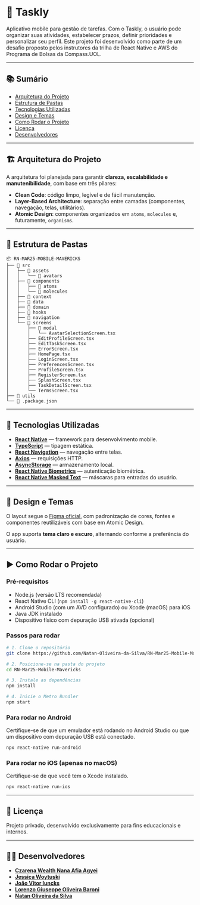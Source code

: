 # 📱 Taskly

Aplicativo mobile para gestão de tarefas. Com o Taskly, o usuário pode organizar suas atividades, estabelecer prazos, definir prioridades e personalizar seu perfil. Este projeto foi desenvolvido como parte de um desafio proposto pelos instrutores da trilha de React Native e AWS do Programa de Bolsas da Compass.UOL.

---

## 📚 Sumário

- [Arquitetura do Projeto](#-arquitetura-do-projeto)
- [Estrutura de Pastas](#-estrutura-de-pastas)
- [Tecnologias Utilizadas](#-tecnologias-utilizadas)
- [Design e Temas](#-design-e-temas)
- [Como Rodar o Projeto](#-como-rodar-o-projeto)
- [Licença](#-licença)
- [Desenvolvedores](#-desenvolvedores)

---

## 🏗️ Arquitetura do Projeto

A arquitetura foi planejada para garantir **clareza, escalabilidade e manutenibilidade**, com base em três pilares:

- **Clean Code**: código limpo, legível e de fácil manutenção.
- **Layer-Based Architecture**: separação entre camadas (componentes, navegação, telas, utilitários).
- **Atomic Design**: componentes organizados em `atoms`, `molecules` e, futuramente, `organisms`.

---

## 📁 Estrutura de Pastas

```text
📦 RN-MAR25-MOBILE-MAVERICKS
├── 📁 src
│   ├── 📁 assets
│   │   └── 📁 avatars
│   ├── 📁 components
│   │   ├── 📁 atoms
│   │   └── 📁 molecules
│   ├── 📁 context
│   ├── 📁 data
│   ├── 📁 domain
│   ├── 📁 hooks
│   ├── 📁 navigation
│   └── 📁 screens
│       ├── 📁 modal
│       │   └── AvatarSelectionScreen.tsx
│       ├── EditProfileScreen.tsx
│       ├── EditTaskScreen.tsx
│       ├── ErrorScreen.tsx
│       ├── HomePage.tsx
│       ├── LoginScreen.tsx
│       ├── PreferencesScreen.tsx
│       ├── ProfileScreen.tsx
│       ├── RegisterScreen.tsx
│       ├── SplashScreen.tsx
│       ├── TaskDetailScreen.tsx
│       └── TermsScreen.tsx
├── 📁 utils
└── 📄 .package.json

```

---

## 🧰 Tecnologias Utilizadas

- **[React Native](https://reactnative.dev/)** — framework para desenvolvimento mobile.
- **[TypeScript](https://www.typescriptlang.org/)** — tipagem estática.
- **[React Navigation](https://reactnavigation.org/)** — navegação entre telas.
- **[Axios](https://axios-http.com/)** — requisições HTTP.
- **[AsyncStorage](https://react-native-async-storage.github.io/async-storage/)** — armazenamento local.
- **[React Native Biometrics](https://github.com/SelfLender/react-native-biometrics)** — autenticação biométrica.
- **[React Native Masked Text](https://github.com/benhurott/react-native-masked-text)** — máscaras para entradas do usuário.

---

## 🎨 Design e Temas

O layout segue o [Figma oficial](https://www.figma.com/design/4CRUTjHYX89xCfdUhFl8ft/Taskly-UI?node-id=0-1&t=jDE70ppySE29bZ7f-1), com padronização de cores, fontes e componentes reutilizáveis com base em Atomic Design.

O app suporta **tema claro e escuro**, alternando conforme a preferência do usuário.

---

## ▶️ Como Rodar o Projeto

### Pré-requisitos

- Node.js (versão LTS recomendada)
- React Native CLI (`npm install -g react-native-cli`)
- Android Studio (com um AVD configurado) ou Xcode (macOS) para iOS
- Java JDK instalado
- Dispositivo físico com depuração USB ativada (opcional)

### Passos para rodar

```bash
# 1. Clone o repositório
git clone https://github.com/Natan-Oliveira-da-Silva/RN-Mar25-Mobile-Mavericks.git

# 2. Posicione-se na pasta do projeto
cd RN-Mar25-Mobile-Mavericks

# 3. Instale as dependências
npm install

# 4. Inicie o Metro Bundler
npm start
```

### Para rodar no Android

Certifique-se de que um emulador está rodando no Android Studio ou que um dispositivo com depuração USB está conectado.

```bash
npx react-native run-android
```

### Para rodar no iOS (apenas no macOS)

Certifique-se de que você tem o Xcode instalado.

```bash
npx react-native run-ios
```

---

## 📝 Licença

Projeto privado, desenvolvido exclusivamente para fins educacionais e internos.

---

## 👨‍💻 Desenvolvedores

- [**Czarena Wealth Nana Afia Agyei**](https://github.com/wealthczarena)  
- [**Jessica Woytuski**](https://github.com/Jessiwoy)  
- [**João Vitor Iuncks**](https://github.com/Iuncks)  
- [**Lorenzo Giuseppe Oliveira Baroni**](https://github.com/lorenzobaroni)  
- [**Natan Oliveira da Silva**](https://github.com/Natan-Oliveira-da-Silva)
